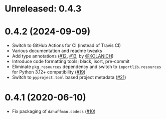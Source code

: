 

# Unreleased: 0.4.3


# 0.4.2 (2024-09-09)

- Switch to GitHub Actions for CI (instead of Travis CI)
- Various documentation and readme tweaks
- Add type annotations ([#12](https://github.com/soxofaan/dahuffman/issues/12), [#13](https://github.com/soxofaan/dahuffman/pull/13), by [@KOLANICH](https://github.com/KOLANICH))
- Introduce code formatting tools; black, isort, pre-commit
- Eliminate `pkg_resources` dependency and switch to `importlib.resources` for Python 3.12+ compatibility ([#19](https://github.com/soxofaan/dahuffman/issues/19))
- Switch to `pyproject.toml` based project metadata ([#21](https://github.com/soxofaan/dahuffman/issues/21))


# 0.4.1 (2020-06-10)

- Fix packaging of `dahuffman.codecs` ([#10](https://github.com/soxofaan/dahuffman/issues/10))

